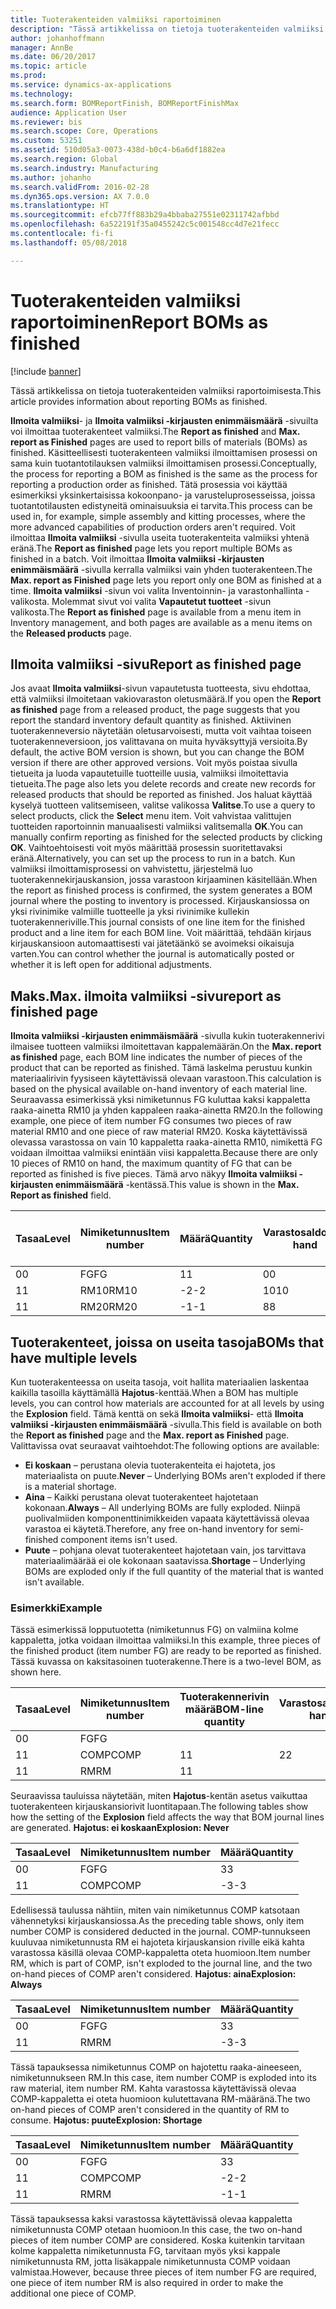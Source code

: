 ```yaml
---
title: Tuoterakenteiden valmiiksi raportoiminen
description: "Tässä artikkelissa on tietoja tuoterakenteiden valmiiksi raportoimisesta."
author: johanhoffmann
manager: AnnBe
ms.date: 06/20/2017
ms.topic: article
ms.prod: 
ms.service: dynamics-ax-applications
ms.technology: 
ms.search.form: BOMReportFinish, BOMReportFinishMax
audience: Application User
ms.reviewer: bis
ms.search.scope: Core, Operations
ms.custom: 53251
ms.assetid: 510d05a3-0073-438d-b0c4-b6a6df1882ea
ms.search.region: Global
ms.search.industry: Manufacturing
ms.author: johanho
ms.search.validFrom: 2016-02-28
ms.dyn365.ops.version: AX 7.0.0
ms.translationtype: HT
ms.sourcegitcommit: efcb77ff883b29a4bbaba27551e02311742afbbd
ms.openlocfilehash: 6a522191f35a0455242c5c001548cc4d7e21fecc
ms.contentlocale: fi-fi
ms.lasthandoff: 05/08/2018

---
```


# <a name="report-boms-as-finished"></a><span data-ttu-id="1d09e-103">Tuoterakenteiden valmiiksi raportoiminen</span><span class="sxs-lookup"><span data-stu-id="1d09e-103">Report BOMs as finished</span></span>

[!include [banner](../includes/banner.md)]

<span data-ttu-id="1d09e-104">Tässä artikkelissa on tietoja tuoterakenteiden valmiiksi raportoimisesta.</span><span class="sxs-lookup"><span data-stu-id="1d09e-104">This article provides information about reporting BOMs as finished.</span></span>

<span data-ttu-id="1d09e-105">**Ilmoita valmiiksi**- ja **Ilmoita valmiiksi -kirjausten enimmäismäärä** -sivuilta voi ilmoittaa tuoterakenteet valmiiksi.</span><span class="sxs-lookup"><span data-stu-id="1d09e-105">The **Report as finished** and **Max. report as Finished** pages are used to report bills of materials (BOMs) as finished.</span></span> <span data-ttu-id="1d09e-106">Käsitteellisesti tuoterakenteen valmiiksi ilmoittamisen prosessi on sama kuin tuotantotilauksen valmiiksi ilmoittamisen prosessi.</span><span class="sxs-lookup"><span data-stu-id="1d09e-106">Conceptually, the process for reporting a BOM as finished is the same as the process for reporting a production order as finished.</span></span> <span data-ttu-id="1d09e-107">Tätä prosessia voi käyttää esimerkiksi yksinkertaisissa kokoonpano- ja varusteluprosesseissa, joissa tuotantotilausten edistyneitä ominaisuuksia ei tarvita.</span><span class="sxs-lookup"><span data-stu-id="1d09e-107">This process can be used in, for example, simple assembly and kitting processes, where the more advanced capabilities of production orders aren't required.</span></span> <span data-ttu-id="1d09e-108">Voit ilmoittaa **Ilmoita valmiiksi** -sivulla useita tuoterakenteita valmiiksi yhtenä eränä.</span><span class="sxs-lookup"><span data-stu-id="1d09e-108">The **Report as finished** page lets you report multiple BOMs as finished in a batch.</span></span> <span data-ttu-id="1d09e-109">Voit ilmoittaa **Ilmoita valmiiksi -kirjausten enimmäismäärä** -sivulla kerralla valmiiksi vain yhden tuoterakenteen.</span><span class="sxs-lookup"><span data-stu-id="1d09e-109">The **Max. report as Finished** page lets you report only one BOM as finished at a time.</span></span> <span data-ttu-id="1d09e-110">**Ilmoita valmiiksi** -sivun voi valita Inventoinnin- ja varastonhallinta -valikosta. Molemmat sivut voi valita **Vapautetut tuotteet** -sivun valikosta.</span><span class="sxs-lookup"><span data-stu-id="1d09e-110">The **Report as finished** page is available from a menu item in Inventory management, and both pages are available as a menu items on the **Released products** page.</span></span>

## <a name="report-as-finished-page"></a><span data-ttu-id="1d09e-111">Ilmoita valmiiksi -sivu</span><span class="sxs-lookup"><span data-stu-id="1d09e-111">Report as finished page</span></span>
<span data-ttu-id="1d09e-112">Jos avaat **Ilmoita valmiiksi**-sivun vapautetusta tuotteesta, sivu ehdottaa, että valmiiksi ilmoitetaan vakiovaraston oletusmäärä.</span><span class="sxs-lookup"><span data-stu-id="1d09e-112">If you open the **Report as finished** page from a released product, the page suggests that you report the standard inventory default quantity as finished.</span></span> <span data-ttu-id="1d09e-113">Aktiivinen tuoterakenneversio näytetään oletusarvoisesti, mutta voit vaihtaa toiseen tuoterakenneversioon, jos valittavana on muita hyväksyttyjä versioita.</span><span class="sxs-lookup"><span data-stu-id="1d09e-113">By default, the active BOM version is shown, but you can change the BOM version if there are other approved versions.</span></span> <span data-ttu-id="1d09e-114">Voit myös poistaa sivulla tietueita ja luoda vapautetuille tuotteille uusia, valmiiksi ilmoitettavia tietueita.</span><span class="sxs-lookup"><span data-stu-id="1d09e-114">The page also lets you delete records and create new records for released products that should be reported as finished.</span></span> <span data-ttu-id="1d09e-115">Jos haluat käyttää kyselyä tuotteen valitsemiseen, valitse valikossa **Valitse**.</span><span class="sxs-lookup"><span data-stu-id="1d09e-115">To use a query to select products, click the **Select** menu item.</span></span> <span data-ttu-id="1d09e-116">Voit vahvistaa valittujen tuotteiden raportoinnin manuaalisesti valmiiksi valitsemalla **OK**.</span><span class="sxs-lookup"><span data-stu-id="1d09e-116">You can manually confirm reporting as finished for the selected products by clicking **OK**.</span></span> <span data-ttu-id="1d09e-117">Vaihtoehtoisesti voit myös määrittää prosessin suoritettavaksi eränä.</span><span class="sxs-lookup"><span data-stu-id="1d09e-117">Alternatively, you can set up the process to run in a batch.</span></span> <span data-ttu-id="1d09e-118">Kun valmiiksi ilmoittamisprosessi on vahvistettu, järjestelmä luo tuoterakennekirjauskansion, jossa varastoon kirjaaminen käsitellään.</span><span class="sxs-lookup"><span data-stu-id="1d09e-118">When the report as finished process is confirmed, the system generates a BOM journal where the posting to inventory is processed.</span></span> <span data-ttu-id="1d09e-119">Kirjauskansiossa on yksi rivinimike valmiille tuotteelle ja yksi rivinimike kullekin tuoterakenneriville.</span><span class="sxs-lookup"><span data-stu-id="1d09e-119">This journal consists of one line item for the finished product and a line item for each BOM line.</span></span> <span data-ttu-id="1d09e-120">Voit määrittää, tehdään kirjaus kirjauskansioon automaattisesti vai jätetäänkö se avoimeksi oikaisuja varten.</span><span class="sxs-lookup"><span data-stu-id="1d09e-120">You can control whether the journal is automatically posted or whether it is left open for additional adjustments.</span></span>

## <a name="max-report-as-finished-page"></a><span data-ttu-id="1d09e-121">Maks.</span><span class="sxs-lookup"><span data-stu-id="1d09e-121">Max.</span></span> <span data-ttu-id="1d09e-122">ilmoita valmiiksi -sivu</span><span class="sxs-lookup"><span data-stu-id="1d09e-122">report as finished page</span></span>
<span data-ttu-id="1d09e-123">**Ilmoita valmiiksi -kirjausten enimmäismäärä** -sivulla kukin tuoterakennerivi ilmaisee tuotteen valmiiksi ilmoitettavan kappalemäärän.</span><span class="sxs-lookup"><span data-stu-id="1d09e-123">On the **Max. report as finished** page, each BOM line indicates the number of pieces of the product that can be reported as finished.</span></span> <span data-ttu-id="1d09e-124">Tämä laskelma perustuu kunkin materiaalirivin fyysiseen käytettävissä olevaan varastoon.</span><span class="sxs-lookup"><span data-stu-id="1d09e-124">This calculation is based on the physical available on-hand inventory of each material line.</span></span> <span data-ttu-id="1d09e-125">Seuraavassa esimerkissä yksi nimiketunnus FG kuluttaa kaksi kappaletta raaka-ainetta RM10 ja yhden kappaleen raaka-ainetta RM20.</span><span class="sxs-lookup"><span data-stu-id="1d09e-125">In the following example, one piece of item number FG consumes two pieces of raw material RM10 and one piece of raw material RM20.</span></span> <span data-ttu-id="1d09e-126">Koska käytettävissä olevassa varastossa on vain 10 kappaletta raaka-ainetta RM10, nimikettä FG voidaan ilmoittaa valmiiksi enintään viisi kappaletta.</span><span class="sxs-lookup"><span data-stu-id="1d09e-126">Because there are only 10 pieces of RM10 on hand, the maximum quantity of FG that can be reported as finished is five pieces.</span></span> <span data-ttu-id="1d09e-127">Tämä arvo näkyy **Ilmoita valmiiksi -kirjausten enimmäismäärä** -kentässä.</span><span class="sxs-lookup"><span data-stu-id="1d09e-127">This value is shown in the **Max. Report as finished** field.</span></span>

| <span data-ttu-id="1d09e-128">Tasaa</span><span class="sxs-lookup"><span data-stu-id="1d09e-128">Level</span></span> | <span data-ttu-id="1d09e-129">Nimiketunnus</span><span class="sxs-lookup"><span data-stu-id="1d09e-129">Item number</span></span> | <span data-ttu-id="1d09e-130">Määrä</span><span class="sxs-lookup"><span data-stu-id="1d09e-130">Quantity</span></span> | <span data-ttu-id="1d09e-131">Varastosaldo</span><span class="sxs-lookup"><span data-stu-id="1d09e-131">On-hand</span></span> | <span data-ttu-id="1d09e-132">Maks.</span><span class="sxs-lookup"><span data-stu-id="1d09e-132">Max.</span></span> <span data-ttu-id="1d09e-133">Ilmoita valmiiksi</span><span class="sxs-lookup"><span data-stu-id="1d09e-133">Report as finished</span></span> |
|-------|-------------|----------|---------|-------------------------|
| <span data-ttu-id="1d09e-134">0</span><span class="sxs-lookup"><span data-stu-id="1d09e-134">0</span></span>     | <span data-ttu-id="1d09e-135">FG</span><span class="sxs-lookup"><span data-stu-id="1d09e-135">FG</span></span>          |  <span data-ttu-id="1d09e-136">1</span><span class="sxs-lookup"><span data-stu-id="1d09e-136">1</span></span>       | <span data-ttu-id="1d09e-137">0</span><span class="sxs-lookup"><span data-stu-id="1d09e-137">0</span></span>       | <span data-ttu-id="1d09e-138">5</span><span class="sxs-lookup"><span data-stu-id="1d09e-138">5</span></span>                       |
| <span data-ttu-id="1d09e-139">1</span><span class="sxs-lookup"><span data-stu-id="1d09e-139">1</span></span>     | <span data-ttu-id="1d09e-140">RM10</span><span class="sxs-lookup"><span data-stu-id="1d09e-140">RM10</span></span>        | <span data-ttu-id="1d09e-141">-2</span><span class="sxs-lookup"><span data-stu-id="1d09e-141">-2</span></span>       | <span data-ttu-id="1d09e-142">10</span><span class="sxs-lookup"><span data-stu-id="1d09e-142">10</span></span>      | <span data-ttu-id="1d09e-143">5</span><span class="sxs-lookup"><span data-stu-id="1d09e-143">5</span></span>                       |
| <span data-ttu-id="1d09e-144">1</span><span class="sxs-lookup"><span data-stu-id="1d09e-144">1</span></span>     | <span data-ttu-id="1d09e-145">RM20</span><span class="sxs-lookup"><span data-stu-id="1d09e-145">RM20</span></span>        | <span data-ttu-id="1d09e-146">-1</span><span class="sxs-lookup"><span data-stu-id="1d09e-146">-1</span></span>       |  <span data-ttu-id="1d09e-147">8</span><span class="sxs-lookup"><span data-stu-id="1d09e-147">8</span></span>      | <span data-ttu-id="1d09e-148">8</span><span class="sxs-lookup"><span data-stu-id="1d09e-148">8</span></span>                       |

## <a name="boms-that-have-multiple-levels"></a><span data-ttu-id="1d09e-149">Tuoterakenteet, joissa on useita tasoja</span><span class="sxs-lookup"><span data-stu-id="1d09e-149">BOMs that have multiple levels</span></span>
<span data-ttu-id="1d09e-150">Kun tuoterakenteessa on useita tasoja, voit hallita materiaalien laskentaa kaikilla tasoilla käyttämällä **Hajotus**-kenttää.</span><span class="sxs-lookup"><span data-stu-id="1d09e-150">When a BOM has multiple levels, you can control how materials are accounted for at all levels by using the **Explosion** field.</span></span> <span data-ttu-id="1d09e-151">Tämä kenttä on sekä **Ilmoita valmiiksi**- että **Ilmoita valmiiksi -kirjausten enimmäismäärä** -sivulla.</span><span class="sxs-lookup"><span data-stu-id="1d09e-151">This field is available on both the **Report as finished** page and the **Max. report as Finished** page.</span></span> <span data-ttu-id="1d09e-152">Valittavissa ovat seuraavat vaihtoehdot:</span><span class="sxs-lookup"><span data-stu-id="1d09e-152">The following options are available:</span></span>

-   <span data-ttu-id="1d09e-153">**Ei koskaan** – perustana olevia tuoterakenteita ei hajoteta, jos materiaalista on puute.</span><span class="sxs-lookup"><span data-stu-id="1d09e-153">**Never** – Underlying BOMs aren't exploded if there is a material shortage.</span></span>
-   <span data-ttu-id="1d09e-154">**Aina** – Kaikki perustana olevat tuoterakenteet hajotetaan kokonaan.</span><span class="sxs-lookup"><span data-stu-id="1d09e-154">**Always** – All underlying BOMs are fully exploded.</span></span> <span data-ttu-id="1d09e-155">Niinpä puolivalmiiden komponenttinimikkeiden vapaata käytettävissä olevaa varastoa ei käytetä.</span><span class="sxs-lookup"><span data-stu-id="1d09e-155">Therefore, any free on-hand inventory for semi-finished component items isn't used.</span></span>
-   <span data-ttu-id="1d09e-156">**Puute** – pohjana olevat tuoterakenteet hajotetaan vain, jos tarvittava materiaalimäärää ei ole kokonaan saatavissa.</span><span class="sxs-lookup"><span data-stu-id="1d09e-156">**Shortage** – Underlying BOMs are exploded only if the full quantity of the material that is wanted isn't available.</span></span>

### <a name="example"></a><span data-ttu-id="1d09e-157">Esimerkki</span><span class="sxs-lookup"><span data-stu-id="1d09e-157">Example</span></span>

<span data-ttu-id="1d09e-158">Tässä esimerkissä lopputuotetta (nimiketunnus FG) on valmiina kolme kappaletta, jotka voidaan ilmoittaa valmiiksi.</span><span class="sxs-lookup"><span data-stu-id="1d09e-158">In this example, three pieces of the finished product (item number FG) are ready to be reported as finished.</span></span> <span data-ttu-id="1d09e-159">Tässä kuvassa on kaksitasoinen tuoterakenne.</span><span class="sxs-lookup"><span data-stu-id="1d09e-159">There is a two-level BOM, as shown here.</span></span>

| <span data-ttu-id="1d09e-160">Tasaa</span><span class="sxs-lookup"><span data-stu-id="1d09e-160">Level</span></span> | <span data-ttu-id="1d09e-161">Nimiketunnus</span><span class="sxs-lookup"><span data-stu-id="1d09e-161">Item number</span></span> | <span data-ttu-id="1d09e-162">Tuoterakennerivin määrä</span><span class="sxs-lookup"><span data-stu-id="1d09e-162">BOM-line quantity</span></span> | <span data-ttu-id="1d09e-163">Varastosaldo</span><span class="sxs-lookup"><span data-stu-id="1d09e-163">On-hand</span></span> |
|-------|-------------|-------------------|---------|
| <span data-ttu-id="1d09e-164">0</span><span class="sxs-lookup"><span data-stu-id="1d09e-164">0</span></span>     | <span data-ttu-id="1d09e-165">FG</span><span class="sxs-lookup"><span data-stu-id="1d09e-165">FG</span></span>          |                   |         |
| <span data-ttu-id="1d09e-166">1</span><span class="sxs-lookup"><span data-stu-id="1d09e-166">1</span></span>     | <span data-ttu-id="1d09e-167">COMP</span><span class="sxs-lookup"><span data-stu-id="1d09e-167">COMP</span></span>        | <span data-ttu-id="1d09e-168">1</span><span class="sxs-lookup"><span data-stu-id="1d09e-168">1</span></span>                 | <span data-ttu-id="1d09e-169">2</span><span class="sxs-lookup"><span data-stu-id="1d09e-169">2</span></span>       |
| <span data-ttu-id="1d09e-170">1</span><span class="sxs-lookup"><span data-stu-id="1d09e-170">1</span></span>     | <span data-ttu-id="1d09e-171">RM</span><span class="sxs-lookup"><span data-stu-id="1d09e-171">RM</span></span>          | <span data-ttu-id="1d09e-172">1</span><span class="sxs-lookup"><span data-stu-id="1d09e-172">1</span></span>                 |         |

<span data-ttu-id="1d09e-173">Seuraavissa tauluissa näytetään, miten **Hajotus**-kentän asetus vaikuttaa tuoterakenteen kirjauskansiorivit luontitapaan.</span><span class="sxs-lookup"><span data-stu-id="1d09e-173">The following tables show how the setting of the **Explosion** field affects the way that BOM journal lines are generated.</span></span> <span data-ttu-id="1d09e-174">**Hajotus: ei koskaan**</span><span class="sxs-lookup"><span data-stu-id="1d09e-174">**Explosion: Never**</span></span>

| <span data-ttu-id="1d09e-175">Tasaa</span><span class="sxs-lookup"><span data-stu-id="1d09e-175">Level</span></span> | <span data-ttu-id="1d09e-176">Nimiketunnus</span><span class="sxs-lookup"><span data-stu-id="1d09e-176">Item number</span></span> | <span data-ttu-id="1d09e-177">Määrä</span><span class="sxs-lookup"><span data-stu-id="1d09e-177">Quantity</span></span> |
|-------|-------------|----------|
| <span data-ttu-id="1d09e-178">0</span><span class="sxs-lookup"><span data-stu-id="1d09e-178">0</span></span>     | <span data-ttu-id="1d09e-179">FG</span><span class="sxs-lookup"><span data-stu-id="1d09e-179">FG</span></span>          | <span data-ttu-id="1d09e-180">3</span><span class="sxs-lookup"><span data-stu-id="1d09e-180">3</span></span>        |
| <span data-ttu-id="1d09e-181">1</span><span class="sxs-lookup"><span data-stu-id="1d09e-181">1</span></span>     | <span data-ttu-id="1d09e-182">COMP</span><span class="sxs-lookup"><span data-stu-id="1d09e-182">COMP</span></span>        | <span data-ttu-id="1d09e-183">-3</span><span class="sxs-lookup"><span data-stu-id="1d09e-183">-3</span></span>       |

<span data-ttu-id="1d09e-184">Edellisessä taulussa nähtiin, miten vain nimiketunnus COMP katsotaan vähennetyksi kirjauskansiossa.</span><span class="sxs-lookup"><span data-stu-id="1d09e-184">As the preceding table shows, only item number COMP is considered deducted in the journal.</span></span> <span data-ttu-id="1d09e-185">COMP-tunnukseen kuuluvaa nimiketunnusta RM ei hajoteta kirjauskansion riville eikä kahta varastossa käsillä olevaa COMP-kappaletta oteta huomioon.</span><span class="sxs-lookup"><span data-stu-id="1d09e-185">Item number RM, which is part of COMP, isn't exploded to the journal line, and the two on-hand pieces of COMP aren't considered.</span></span> <span data-ttu-id="1d09e-186">**Hajotus: aina**</span><span class="sxs-lookup"><span data-stu-id="1d09e-186">**Explosion: Always**</span></span>

| <span data-ttu-id="1d09e-187">Tasaa</span><span class="sxs-lookup"><span data-stu-id="1d09e-187">Level</span></span> | <span data-ttu-id="1d09e-188">Nimiketunnus</span><span class="sxs-lookup"><span data-stu-id="1d09e-188">Item number</span></span> | <span data-ttu-id="1d09e-189">Määrä</span><span class="sxs-lookup"><span data-stu-id="1d09e-189">Quantity</span></span> |
|-------|-------------|----------|
| <span data-ttu-id="1d09e-190">0</span><span class="sxs-lookup"><span data-stu-id="1d09e-190">0</span></span>     | <span data-ttu-id="1d09e-191">FG</span><span class="sxs-lookup"><span data-stu-id="1d09e-191">FG</span></span>          | <span data-ttu-id="1d09e-192">3</span><span class="sxs-lookup"><span data-stu-id="1d09e-192">3</span></span>        |
| <span data-ttu-id="1d09e-193">1</span><span class="sxs-lookup"><span data-stu-id="1d09e-193">1</span></span>     | <span data-ttu-id="1d09e-194">RM</span><span class="sxs-lookup"><span data-stu-id="1d09e-194">RM</span></span>          | <span data-ttu-id="1d09e-195">-3</span><span class="sxs-lookup"><span data-stu-id="1d09e-195">-3</span></span>       |

<span data-ttu-id="1d09e-196">Tässä tapauksessa nimiketunnus COMP on hajotettu raaka-aineeseen, nimiketunnukseen RM.</span><span class="sxs-lookup"><span data-stu-id="1d09e-196">In this case, item number COMP is exploded into its raw material, item number RM.</span></span> <span data-ttu-id="1d09e-197">Kahta varastossa käytettävissä olevaa COMP-kappaletta ei oteta huomioon kulutettavana RM-määränä.</span><span class="sxs-lookup"><span data-stu-id="1d09e-197">The two on-hand pieces of COMP aren't considered in the quantity of RM to consume.</span></span> <span data-ttu-id="1d09e-198">**Hajotus: puute**</span><span class="sxs-lookup"><span data-stu-id="1d09e-198">**Explosion: Shortage**</span></span>

| <span data-ttu-id="1d09e-199">Tasaa</span><span class="sxs-lookup"><span data-stu-id="1d09e-199">Level</span></span> | <span data-ttu-id="1d09e-200">Nimiketunnus</span><span class="sxs-lookup"><span data-stu-id="1d09e-200">Item number</span></span> | <span data-ttu-id="1d09e-201">Määrä</span><span class="sxs-lookup"><span data-stu-id="1d09e-201">Quantity</span></span> |
|-------|-------------|----------|
| <span data-ttu-id="1d09e-202">0</span><span class="sxs-lookup"><span data-stu-id="1d09e-202">0</span></span>     | <span data-ttu-id="1d09e-203">FG</span><span class="sxs-lookup"><span data-stu-id="1d09e-203">FG</span></span>          | <span data-ttu-id="1d09e-204">3</span><span class="sxs-lookup"><span data-stu-id="1d09e-204">3</span></span>        |
| <span data-ttu-id="1d09e-205">1</span><span class="sxs-lookup"><span data-stu-id="1d09e-205">1</span></span>     | <span data-ttu-id="1d09e-206">COMP</span><span class="sxs-lookup"><span data-stu-id="1d09e-206">COMP</span></span>        | <span data-ttu-id="1d09e-207">-2</span><span class="sxs-lookup"><span data-stu-id="1d09e-207">-2</span></span>       |
| <span data-ttu-id="1d09e-208">1</span><span class="sxs-lookup"><span data-stu-id="1d09e-208">1</span></span>     | <span data-ttu-id="1d09e-209">RM</span><span class="sxs-lookup"><span data-stu-id="1d09e-209">RM</span></span>          | <span data-ttu-id="1d09e-210">-1</span><span class="sxs-lookup"><span data-stu-id="1d09e-210">-1</span></span>       |

<span data-ttu-id="1d09e-211">Tässä tapauksessa kaksi varastossa käytettävissä olevaa kappaletta nimiketunnusta COMP otetaan huomioon.</span><span class="sxs-lookup"><span data-stu-id="1d09e-211">In this case, the two on-hand pieces of item number COMP are considered.</span></span> <span data-ttu-id="1d09e-212">Koska kuitenkin tarvitaan kolme kappaletta nimiketunnusta FG, tarvitaan myös yksi kappale nimiketunnusta RM, jotta lisäkappale nimiketunnusta COMP voidaan valmistaa.</span><span class="sxs-lookup"><span data-stu-id="1d09e-212">However, because three pieces of item number FG are required, one piece of item number RM is also required in order to make the additional one piece of COMP.</span></span>




